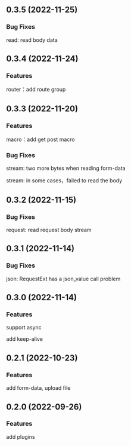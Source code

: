 ## 0.3.5 (2022-11-25)

### Bug Fixes

read: read body data

## 0.3.4 (2022-11-24)

### Features

router：add route group

## 0.3.3 (2022-11-20)

### Features

macro：add get post macro

### Bug Fixes

stream: two more bytes when reading form-data

stream: in some cases，failed to read the body

## 0.3.2 (2022-11-15)

### Bug Fixes

request: read request body stream

## 0.3.1 (2022-11-14)

### Bug Fixes

json: RequestExt has a json_value call problem

## 0.3.0 (2022-11-14)

### Features

support async

add keep-alive

## 0.2.1 (2022-10-23)

### Features

add form-data, upload file

## 0.2.0 (2022-09-26)

### Features

add plugins